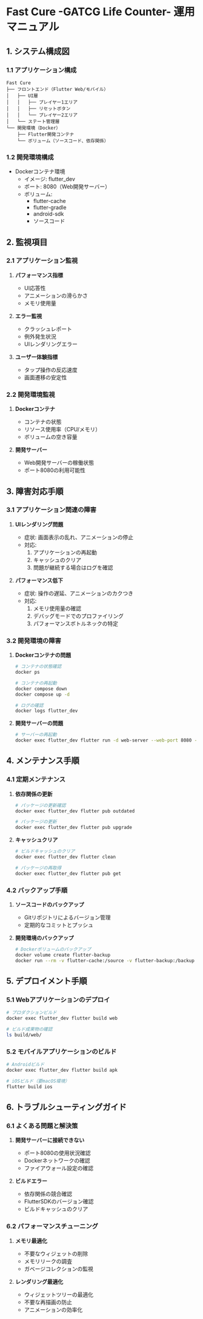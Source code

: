 # Fast Cure -GATCG Life Counter- 運用マニュアル

## 1. システム構成図

### 1.1 アプリケーション構成
```
Fast Cure
├── フロントエンド（Flutter Web/モバイル）
│   ├── UI層
│   │   ├── プレイヤー1エリア
│   │   ├── リセットボタン
│   │   └── プレイヤー2エリア
│   └── ステート管理層
└── 開発環境（Docker）
    ├── Flutter開発コンテナ
    └── ボリューム（ソースコード、依存関係）
```

### 1.2 開発環境構成
- Dockerコンテナ環境
  - イメージ: flutter_dev
  - ポート: 8080（Web開発サーバー）
  - ボリューム: 
    - flutter-cache
    - flutter-gradle
    - android-sdk
    - ソースコード

## 2. 監視項目

### 2.1 アプリケーション監視
1. **パフォーマンス指標**
   - UI応答性
   - アニメーションの滑らかさ
   - メモリ使用量

2. **エラー監視**
   - クラッシュレポート
   - 例外発生状況
   - UIレンダリングエラー

3. **ユーザー体験指標**
   - タップ操作の反応速度
   - 画面遷移の安定性

### 2.2 開発環境監視
1. **Dockerコンテナ**
   - コンテナの状態
   - リソース使用率（CPU/メモリ）
   - ボリュームの空き容量

2. **開発サーバー**
   - Web開発サーバーの稼働状態
   - ポート8080の利用可能性

## 3. 障害対応手順

### 3.1 アプリケーション関連の障害
1. **UIレンダリング問題**
   - 症状: 画面表示の乱れ、アニメーションの停止
   - 対応:
     1. アプリケーションの再起動
     2. キャッシュのクリア
     3. 問題が継続する場合はログを確認

2. **パフォーマンス低下**
   - 症状: 操作の遅延、アニメーションのカクつき
   - 対応:
     1. メモリ使用量の確認
     2. デバッグモードでのプロファイリング
     3. パフォーマンスボトルネックの特定

### 3.2 開発環境の障害
1. **Dockerコンテナの問題**
   ```bash
   # コンテナの状態確認
   docker ps

   # コンテナの再起動
   docker compose down
   docker compose up -d

   # ログの確認
   docker logs flutter_dev
   ```

2. **開発サーバーの問題**
   ```bash
   # サーバーの再起動
   docker exec flutter_dev flutter run -d web-server --web-port 8080 --web-hostname 0.0.0.0
   ```

## 4. メンテナンス手順

### 4.1 定期メンテナンス
1. **依存関係の更新**
   ```bash
   # パッケージの更新確認
   docker exec flutter_dev flutter pub outdated

   # パッケージの更新
   docker exec flutter_dev flutter pub upgrade
   ```

2. **キャッシュクリア**
   ```bash
   # ビルドキャッシュのクリア
   docker exec flutter_dev flutter clean

   # パッケージの再取得
   docker exec flutter_dev flutter pub get
   ```

### 4.2 バックアップ手順
1. **ソースコードのバックアップ**
   - Gitリポジトリによるバージョン管理
   - 定期的なコミットとプッシュ

2. **開発環境のバックアップ**
   ```bash
   # Dockerボリュームのバックアップ
   docker volume create flutter-backup
   docker run --rm -v flutter-cache:/source -v flutter-backup:/backup alpine tar czf /backup/flutter-cache.tar.gz -C /source .
   ```

## 5. デプロイメント手順

### 5.1 Webアプリケーションのデプロイ
```bash
# プロダクションビルド
docker exec flutter_dev flutter build web

# ビルド成果物の確認
ls build/web/
```

### 5.2 モバイルアプリケーションのビルド
```bash
# Androidビルド
docker exec flutter_dev flutter build apk

# iOSビルド（要macOS環境）
flutter build ios
```

## 6. トラブルシューティングガイド

### 6.1 よくある問題と解決策
1. **開発サーバーに接続できない**
   - ポート8080の使用状況確認
   - Dockerネットワークの確認
   - ファイアウォール設定の確認

2. **ビルドエラー**
   - 依存関係の競合確認
   - FlutterSDKのバージョン確認
   - ビルドキャッシュのクリア

### 6.2 パフォーマンスチューニング
1. **メモリ最適化**
   - 不要なウィジェットの削除
   - メモリリークの調査
   - ガベージコレクションの監視

2. **レンダリング最適化**
   - ウィジェットツリーの最適化
   - 不要な再描画の防止
   - アニメーションの効率化